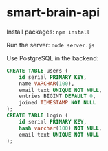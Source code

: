 # smart-brain-api
Install packages:
`npm install`

Run the server:
`node server.js`

Use PostgreSQL in the backend:
```SQL
CREATE TABLE users (
    id serial PRIMARY KEY,
    name VARCHAR(100),
    email text UNIQUE NOT NULL,
    entries BIGINT DEFAULT 0,
    joined TIMESTAMP NOT NULL
);
CREATE TABLE login (
    id serial PRIMARY KEY,
    hash varchar(100) NOT NULL,
    email text UNIQUE NOT NULL
);
```

